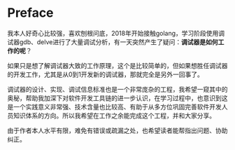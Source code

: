 # Preface

我本人好奇心比较强，喜欢刨根问底，2018年开始接触golang，学习阶段使用调试器gdb、delve进行了大量调试分析，有一天突然产生了疑问：**调试器是如何工作的呢**？

如果只是想了解调试器大致的工作原理，这个是比较简单的，但如果想胜任调试器的开发工作，尤其是从0到1开发新的调试器，那就完全是另外一回事了。

调试器的设计、实现、调试信息标准也是一个非常庞杂的工程，我希望一窥其中的奥秘，帮助我加深下对软件开发工具链的进一步认识，在学习过程中，也意识到这是一个实践意义非常强、技术含量也比较高、有助于从多方位巩固完善软件开发人员知识体系的方向。所以我希望在工作之余能完成这个工程，并和大家分享。

由于作者本人水平有限，难免有错误或疏漏之处，也希望读者能帮指出问题、协助纠正。
